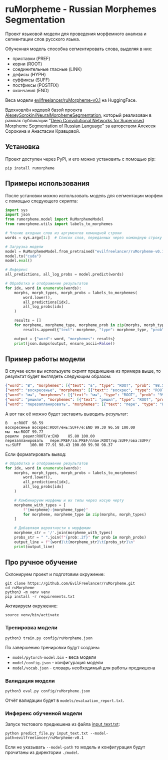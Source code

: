 # ruMorpheme - Russian Morphemes Segmentation

Проект языковой модели для проведения морфемного анализа и сегментации слов русского языка.

Обученная модель способна сегментировать слова, выделяя в них:

- приставки (PREF)
- корни (ROOT)
- соединительные гласные (LINK)
- дефисы (HYPH)
- суффиксы (SUFF)
- постфиксы (POSTFIX)
- окончания (END)

Веса модели [evilfreelancer/ruMorpheme-v0.1](https://huggingface.co/evilfreelancer/ruMorpheme-v0.1) на HuggingFace.

Вдохновлён кодовой базой
проекта [AlexeySorokin/NeuralMorphemeSegmentation](https://github.com/AlexeySorokin/NeuralMorphemeSegmentation), который
реализован в рамках
публикации "[Deep Convolutional Networks for Supervised Morpheme Segmentation of Russian Language](https://github.com/AlexeySorokin/NeuralMorphemeSegmentation/blob/master/Articles/MorphemeSegmentation_final.pdf)"
за авторством Алексея Сорокина и Анастасии Кравцовой.

## Установка

Проект доступен через PyPi, и его можно установить с помощью pip:

```shell
pip install rumorpheme
```

## Примеры использования

После установки можно использовать модель для сегментации морфем с помощью следующего скрипта:

```python
import sys
import json
from rumorpheme.model import RuMorphemeModel
from rumorpheme.utils import labels_to_morphemes

# Чтение входных слов из аргументов командной строки
words = sys.argv[1:]  # Список слов, переданных через командную строку

# Загрузка модели
model = RuMorphemeModel.from_pretrained("evilfreelancer/ruMorpheme-v0.1")
model.to("cuda")
model.eval()

# Инференс
all_predictions, all_log_probs = model.predict(words)

# Обработка и отображение результатов
for idx, word in enumerate(words):
    morphs, morph_types, morph_probs = labels_to_morphemes(
        word.lower(),
        all_predictions[idx],
        all_log_probs[idx]
    )

    results = []
    for morpheme, morpheme_type, morpheme_prob in zip(morphs, morph_types, morph_probs):
        results.append({"text": morpheme, "type": morpheme_type, "prob": str(morpheme_prob.round(2))})

    output = {"word": word, "morphemes": results}
    print(json.dumps(output, ensure_ascii=False))
```

## Пример работы модели

В случае если вы используете скрипт предикшена из примера выше, то результат будет выглядеть следующим образом:

```json lines
{"word": "В", "morphemes": [{"text": "в", "type": "ROOT", "prob": "98.59"}]}
{"word": "воскресенье", "morphemes": [{"text": "воскрес", "type": "ROOT", "prob": "99.3"}, {"text": "ень", "type": "SUFF", "prob": "96.58"}, {"text": "е", "type": "END", "prob": "100.0"}]}
{"word": "мы", "morphemes": [{"text": "мы", "type": "ROOT", "prob": "99.77"}]}
{"word": "решили", "morphemes": [{"text": "решил", "type": "ROOT", "prob": "85.8"}, {"text": "и", "type": "END", "prob": "100.0"}]}
{"word": "перезапланировать", "morphemes": [{"text": "пере", "type": "PREF", "prob": "100.0"}, {"text": "за", "type": "PREF", "prob": "77.91"}, {"text": "план", "type": "ROOT", "prob": "98.43"}, {"text": "ир", "type": "SUFF", "prob": "100.0"}, {"text": "ова", "type": "SUFF", "prob": "99.98"}, {"text": "ть", "type": "SUFF", "prob": "98.37"}]}
```

А вот так её можно будет заставить выводить результат:

```shell
В	в:ROOT	98.59
воскресенье	воскрес:ROOT/ень:SUFF/е:END	99.30 96.58 100.00
мы	мы:ROOT	99.77
решили	решил:ROOT/и:END	85.80 100.00
перезапланировать	пере:PREF/за:PREF/план:ROOT/ир:SUFF/ова:SUFF/ть:SUFF	100.00 77.91 98.43 100.00 99.98 98.37
```

Если форматировать вывод:

```python
# Обработка и отображение результатов
for idx, word in enumerate(words):
    morphs, morph_types, morph_probs = labels_to_morphemes(
        word.lower(),
        all_predictions[idx],
        all_log_probs[idx]
    )

    # Комбинируем морфемы и их типы через косую черту
    morpheme_with_types = [
        f"{morpheme}:{morpheme_type}"
        for morpheme, morpheme_type in zip(morphs, morph_types)
    ]

    # Добавляем вероятности к морфемам
    morpheme_str = '/'.join(morpheme_with_types)
    probs_str = " ".join(f"{prob:.2f}" for prob in morph_probs)
    output_line = f"{word}\t{morpheme_str}\t{probs_str}\n"
    print(output_line)
```

## Про ручное обучение

Склонируем проект и подготовим окружение:

```shell
git clone https://github.com/EvilFreelancer/ruMorpheme.git
cd ruMorpheme
python3 -m venv venv
pip install -r requirements.txt
```

Активируем окружение:

```shell
source venv/bin/activate
```

### Тренировка модели

```shell
python3 train.py config/ruMorpheme.json
```

По завершению тренировки будут созданы:

- `model/pytorch-model.bin` - веса модели
- `model/config.json` - конфигурация модели
- `model/vocab.json` - словарь необходимый для работы предикшена

### Валидация модели

```shell
python3 eval.py config/ruMorpheme.json
```

Отчёт валидации будет в `models/evaluation_report.txt`.

### Инференс обученной модели

Запуск тестового предикшена из файла [input_text.txt](./input_text.txt):

```shell
python predict_file.py input_text.txt --model-path=evilfreelancer/ruMorpheme-v0.1
```

Если не указывать `--model-path` то модель и конфигурация будут прочитаны из директории `./model`.
